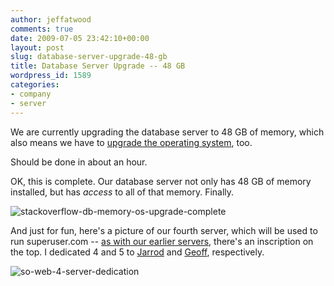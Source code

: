 ```yaml
---
author: jeffatwood
comments: true
date: 2009-07-05 23:42:10+00:00
layout: post
slug: database-server-upgrade-48-gb
title: Database Server Upgrade -- 48 GB
wordpress_id: 1589
categories:
- company
- server
---
```



We are currently upgrading the database server to 48 GB of memory, which also means we have to [upgrade the operating system](http://www.codinghorror.com/blog/archives/001283.html), too.



Should be done in about an hour.



OK, this is complete. Our database server not only has 48 GB of memory installed, but has _access_ to all of that memory. Finally.



![stackoverflow-db-memory-os-upgrade-complete](/blog/images/2009-07-05-database-server-upgrade-48-gb/stackoverflow-db-memory-os-upgrade-complete.png)



And just for fun, here's a picture of our fourth server, which will be used to run superuser.com -- [as with our earlier servers](http://blog.stackoverflow.com/2009/01/new-stack-overflow-servers-ready/), there's an inscription on the top. I dedicated 4 and 5 to [Jarrod](http://blog.stackoverflow.com/2009/01/welcome-stack-overflow-valued-associate-00002/) and [Geoff](http://blog.stackoverflow.com/2009/05/welcome-stack-overflow-valued-associate-00003/), respectively.



![so-web-4-server-dedication](/blog/images/2009-07-05-database-server-upgrade-48-gb/so-web-4-server-dedication.jpg)

